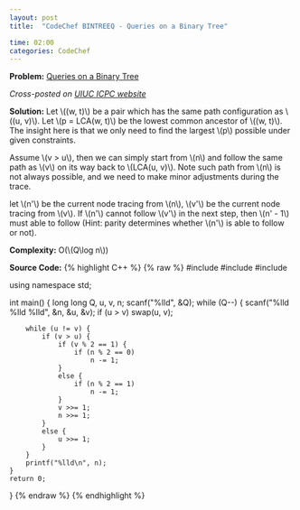 ```yaml
---
layout: post
title:  "CodeChef BINTREEQ - Queries on a Binary Tree"

time: 02:00
categories: CodeChef
---
```


**Problem:** [Queries on a Binary Tree](https://www.codechef.com/problems/BINTREEQ)

*Cross-posted on [UIUC ICPC website](http://icpc.cs.illinois.edu/)*

**Solution:**
Let \\((w, t)\\) be a pair which has the same path configuration as 
\\((u, v)\\). Let \\(p = LCA(w, t)\\) be the lowest common ancestor of 
\\((w, t)\\). The insight here is that we only need to find the largest \\(p\\) 
possible under given constraints.

Assume \\(v > u\\), then we can simply start from \\(n\\) and follow the same 
path as \\(v\\) on its way back to \\(LCA(u, v)\\). Note such path from
\\(n\\) is not always possible, and we need to make minor adjustments during 
the trace.

let \\(n'\\) be the current node tracing from \\(n\\),
\\(v'\\) be the current node tracing from \\(v\\). If
\\(n'\\) cannot follow \\(v'\\) in the next step, then \\(n' - 1\\) must able 
to follow (Hint: parity determines whether \\(n'\\) is able to follow or not).

**Complexity:** O(\\(Q\log n\\))


**Source Code:**
{% highlight C++ %}
{% raw %}
#include <iostream>
#include <cmath>
#include <algorithm>

using namespace std;

int main() {
    long long Q, u, v, n;
    scanf("%lld", &Q);
    while (Q--) {
        scanf("%lld %lld %lld", &n, &u, &v);
        if (u > v)
            swap(u, v);

        while (u != v) {
            if (v > u) {
                if (v % 2 == 1) {
                    if (n % 2 == 0)
                        n -= 1;
                }
                else {
                    if (n % 2 == 1)
                        n -= 1;
                }
                v >>= 1;
                n >>= 1;
            }
            else {
                u >>= 1;
            }
        }
        printf("%lld\n", n);
    }
    return 0;
}
{% endraw %}
{% endhighlight %}

